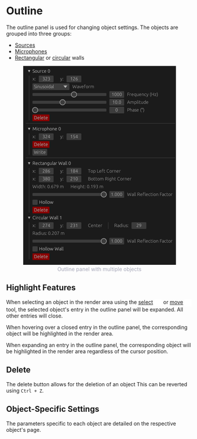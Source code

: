 # Outline

The outline panel is used for changing object settings. The objects are grouped into three groups:

- [Sources](../objects/source.md)
- [Microphones](../objects/microphone.md)
- [Rectangular](../objects/walls.md#rectangle-walls) or [circular](../objects/walls.md#circle-walls) walls

<p style="margin-bottom: 0px; text-align:center">
    <img src="images/outline.png" alt="Outline Panel" />
    <div style="width: 100%; text-align: center; color: #a6a7b8; font-size: 14px;">
        Outline panel with multiple objects
    </div>
</p>

## Highlight Features

When selecting an object in the render area using the [select](../tools/select.md) <img style="vertical-align:middle" src="../tools/images/select.png" alt="Move Tool Icon" height="20em"/> or [move](../tools/move.md) <img style="vertical-align:middle" src="../tools/images/move.png" alt="Move Tool Icon" height="20em"/> tool, the selected object's entry in the outline panel will be expanded. All other entries will close.

When hovering over a closed entry in the outline panel, the corresponding object will be highlighted in the render area.

When expanding an entry in the outline panel, the corresponding object will be highlighted in the render area regardless of the cursor position.

## Delete

The delete button allows for the deletion of an object This can be reverted using `Ctrl + Z`.

## Object-Specific Settings

The parameters specific to each object are detailed on the respective object's page.